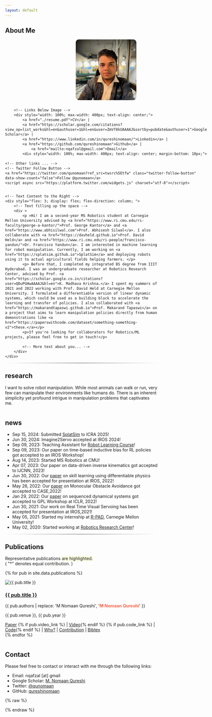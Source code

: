 ```yaml
---
layout: default
---
```


## About Me 


<div style="display: flex; max-width: 800px; margin: auto; gap: 20px;">
    <!-- Container for Image and Links -->
    <div style="flex: 1; display: flex; flex-direction: column; align-items: center; margin-right: 20px;">
        <!-- Image at the Top -->
        <img src="images/nomaan.png" alt="Your Name" style="width: 100%; max-width: 200px; height: auto; border-radius: 10px; margin-bottom: 10px;">
        
        <!-- Links Below Image -->
        <div style="width: 100%; max-width: 400px; text-align: center;">
            <a href="./resume.pdf">CV</a> |
            <a href="https://scholar.google.com/citations?view_op=list_works&hl=en&authuser=1&hl=en&user=ZmVf8kUAAAAJ&sortby=pubdate&authuser=1">Google Scholar</a> |
            <a href="https://www.linkedin.com/in/qureshinomaan/">Linkedin</a> |
            <a href="https://github.com/qureshinomaan">Github</a> |
                <a href="mailto:nqafzal@gmail.com">Email</a>
            <div style="width: 100%; max-width: 400px; text-align: center; margin-bottom: 10px;">
            
    <!-- Other links ... -->
    <!-- Twitter Follow Button -->
    <a href="https://twitter.com/qunomaan?ref_src=twsrc%5Etfw" class="twitter-follow-button" data-show-count="false">Follow @qunomaan</a>
    <script async src="https://platform.twitter.com/widgets.js" charset="utf-8"></script>
</div>
        </div>
    </div>

    <!-- Text Content to the Right -->
    <div style="flex: 3; display: flex; flex-direction: column; ">
        <!-- Text filling up the space -->
        <div >
            <p >Hi! I am a second-year MS Robotics student at Carnegie Mellon University advised by <a href="https://www.ri.cmu.edu/ri-faculty/george-a-kantor/">Prof. George Kantor</a> and <a href="https://www.abhisilwal.com">Prof. Abhisesh Silwal</a>. I also collaborate with <a href="https://davheld.github.io">Prof. David Held</a> and <a href="https://www.ri.cmu.edu/ri-people/francisco-yandun/">Dr. Francisco Yandun</a>. I am interested in machine learning for robot manipulation. Currently, I am working on <a href="https://splatsim.github.io">SplatSim</a> and deploying robots using it to actual agricultural fields helping farmers. </p>
            <p> Before that, I completed my integrated BS degree from IIIT Hyderabad. I was an undergraduate researcher at Robotics Research Center, advised by Prof. <a href="https://scholar.google.co.in/citations?user=QDuPGHwAAAAJ&hl=en">K. Madhava Krishna.</a> I spent my summers of 2021 and 2022 working with Prof. David Held at Carnegie Mellon University. I formulated a differentiable version of linear dynamic systems, which could be used as a building block to accelerate the learning and transfer of policies. I also collaborated with <a href="https://makarandtapaswi.github.io">Prof. Makarand Tapaswi</a> on a project that aims to learn manipulation policies directly from human demonstrations like <a href="https://paperswithcode.com/dataset/something-something-v2">these.</a></p>
            <p>If you're looking for collaborators for Robotics/ML projects, please feel free to get in touch!</p>
            
            <!-- More text about you... -->
        </div>
    </div>


</div>

  <!-- <p style="background-color: #ffffe0; padding: 5px; text-align: center;"> 
    I am applying for PhD in the upcoming cycle. Please feel free to reach out if you think I am a good fit for your group!
    
  </p>

  <p style="background-color: #ffffe0; padding: 5px; text-align: center;"> 
    I am also looking for Summer 2025 internships. If you are a recruiter, please feel free to reach out!
  </p> -->




<hr style="height: 0.5px; border: none; background: linear-gradient(to right, rgba(0, 0, 0, 0), rgba(0, 0, 0, 0.75), rgba(0, 0, 0, 0));">

## research
I want to solve robot manipulation. While most animals can walk or run, very few can manipulate their environments like humans do. There is an inherent simplicity yet profound intrigue in manipulation problems that captivates me. 

<hr style="height: 0.5px; border: none; background: linear-gradient(to right, rgba(0, 0, 0, 0), rgba(0, 0, 0, 0.75), rgba(0, 0, 0, 0));">

## news
<div class="news-container">
  <ul>
<li>Sep 15, 2024: Submitted <a href="https://splatsim.github.io">SplatSim</a>  to ICRA 2025!</li>
<li>Jun 30, 2024: Imagine2Servo accepted at IROS 2024!</li>
<li>Sep 09, 2023: Teaching Assistant for <a href="https://16-831.github.io/fall23/">Robot Learning Course</a>!</li>
<li>Sep 09, 2023: Our paper on time-based inductive bias for RL policies got accepted to an IROS Workshop!</li>
<li>Aug 14, 2023: Started MS Robotics at CMU!</li>
<li>Apr 07, 2023: Our paper on data-driven inverse kinematics got accepted to IJCNN, 2023!</li>
<li>Jun 30, 2022: Our <a href="https://arxiv.org/pdf/2208.01960.pdf">paper</a> on skill learning using differentiable physics has been accepted for presentation at IROS, 2022!</li>
<li>May 26, 2022: Our <a href="https://sites.google.com/view/monocular-obstacle/home">paper</a> on Monocular Obstacle Avoidance got accepted to CASE,2022!</li>
<li>Jan 29, 2022: Our <a href="https://openreview.net/forum?id=rF-fT4pN1Wc&referrer=%5Bthe%20profile%20of%20Mohammad%20Nomaan%20Qureshi%5D">paper</a> on sequenced dynamical systems got accepted to GPL Workshop at ICLR, 2022!</li>
<li>Jun 30, 2021: Our work on Real Time Visual Servoing has been accepted for presentation at IROS,2021!</li>
<li>May 05, 2021: Started my internship at <a href="https://r-pad.github.io">R-PAD</a>, Carnegie Mellon University!</li>
<li>May 02, 2020: Started working at <a href="https://robotics.iiit.ac.in">Robotics Research Center</a>!</li>
  </ul>

</div>



<hr style="height: 0.5px; border: none; background: linear-gradient(to right, rgba(0, 0, 0, 0), rgba(0, 0, 0, 0.75), rgba(0, 0, 0, 0));">

## Publications

Representative publications <span style="background-color: #ffffe0;">are highlighted.</span><br>
( "\*" denotes equal contribution. )

{% for pub in site.data.publications %}
<div class="publication {% if pub.highlight %}highlighted{% endif %}">
  <div class="pub-image">
    <img src="{{ pub.image }}" alt="{{ pub.title }}">
  </div>
  <div class="pub-content">
    <h3><a href="{{ pub.paper_link }}">{{ pub.title }}</a></h3>
    <p class="authors">{{ pub.authors | replace: 'M Nomaan Qureshi', '<strong style="color: #ff6347;">M Nomaan Qureshi</strong>' }}</p>
    <p class="venue">{{ pub.venue }}, {{ pub.year }}</p>
    <div class="pub-links">
      <a href="{{ pub.paper_link }}">Paper</a>
      {% if pub.video_link %} | <a href="{{ pub.video_link }}">Video</a>{% endif %}
      {% if pub.code_link %} | <a href="{{ pub.code_link }}">Code</a>{% endif %}
      | <a href="javascript:void(0);" onclick="toggleInfo('info{{ forloop.index }}')">Why?</a>
      | <a href="javascript:void(0);" onclick="toggleInfo('contribution{{ forloop.index }}')">Contribution</a>
      | <a href="javascript:void(0);" onclick="toggleInfo('bib{{ forloop.index }}')">Bibtex</a>
    </div>
    <div id="info{{ forloop.index }}" class="hidden-info" style="display: none;">
      <p>{{ pub.explanation }}</p>
    </div>
    <div id="contribution{{ forloop.index }}" class="hidden-info" style="display: none;">
      <p>{{ pub.contribution }}</p>
    </div>
    <div id="bib{{ forloop.index }}" class="hidden-info" style="display: none;">
      <pre><code>{{ pub.bibtex | escape }}</code></pre>
    </div>
  </div>
</div>
{% endfor %}

<script>
let currentlyOpenInfo = null;

function toggleInfo(infoId) {
    const clickedInfo = document.getElementById(infoId);
    
    // If there's an open info and it's not the one clicked, close it
    if (currentlyOpenInfo && currentlyOpenInfo !== clickedInfo) {
        currentlyOpenInfo.style.display = 'none';
    }
    
    // Toggle the clicked info
    if (clickedInfo.style.display === 'none' || clickedInfo.style.display === '') {
        clickedInfo.style.display = 'block';
        currentlyOpenInfo = clickedInfo;
    } else {
        clickedInfo.style.display = 'none';
        currentlyOpenInfo = null;
    }
}
</script>

<hr style="height: 0.5px; border: none; background: linear-gradient(to right, rgba(0, 0, 0, 0), rgba(0, 0, 0, 0.75), rgba(0, 0, 0, 0));">

## Contact
Please feel free to contact or interact with me through the following links:

* Email: nqafzal [at] gmail
* Google Scholar: [M. Nomaan Qureshi](https://scholar.google.com/citations?user=ZmVf8kUAAAAJ&hl=en)
* Twitter: [@qunomaan](https://twitter.com/qunomaan)
* GitHub: [qureshinomaan](github.com/qureshinomaan)


{% raw %}


<script>
    function toggleInfo(infoId) {
        var info = document.getElementById(infoId);
        
        // Check if the div is currently visible
        var isCurrentlyVisible = info.style.display === "block";

        // If not explicitly set, assume it's not visible initially
        if (info.style.display === "") {
            info.style.display = "none";
        }

        // Toggle the visibility and apply transitions
        if (!isCurrentlyVisible) {
            info.style.display = "block";
            setTimeout(function() {
                info.style.padding = "10px";
                info.style.height = "auto";
            }, 10); // Timeout to allow display change to register
        } else {
            info.style.padding = "0";
            info.style.height = "0";
            setTimeout(function() {
                info.style.display = "none";
            }, 500); // Timeout for the transition to complete
        }
    }
</script>
{% endraw %}



